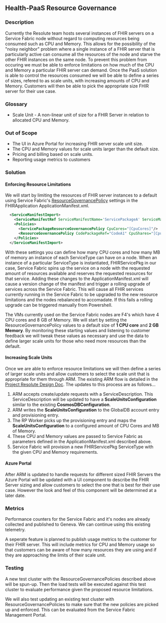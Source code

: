 ## Health-PaaS Resource Governance
### Description
Currently the Resolute team hosts several instances of FHIR servers on a Service Fabric node without regard to
computing resources being consumed such as CPU and Memory. This allows for the possibility of the "noisy neighbor" problem
where a single instance of a FHIR server that is particularly active can consume all the resources of the node and starve the
other FHIR instances on the same node. To prevent this problem from occuring we must be able to enforce limitations on how much of the
CPU and Memory a particular FHIR server can demand. Once the PaaS solution is able to control the resources consumed
we will be able to define a series of sizes, refered to as scale units, with increasing amounts of CPU and Memory. Customers will
then be able to pick the appropriate size FHIR server for their use case.

### Glossary
* Scale Unit - A non-linear unit of size for a FHIR Server in relation to allocated CPU and Memory.

### Out of Scope
* The UI in Azure Portal for increasing FHIR server scale unit size.
* The CPU and Memory values for scale units larger than the default size.
* Pricing and billing based on scale units.
* Reporting usage metrics to customers

### Solution
#### Enforcing Resource Limitations
We will start by limiting the resources of FHIR server instances to a default using Service Fabric's [ResourceGovernancePolicy](https://docs.microsoft.com/en-us/azure/service-fabric/service-fabric-resource-governance)
settings in the FHIRApplication ApplicationManifest.xml.
```XML
  <ServiceManifestImport>
    <ServiceManifestRef ServiceManifestName='ServicePackageA' ServiceManifestVersion='v1'/>
    <Policies>
      <ServicePackageResourceGovernancePolicy CpuCores="[CpuCores]"/>
      <ResourceGovernancePolicy CodePackageRef="CodeA1" CpuShares="[CpuSharesA]" MemoryInMB="[MemoryA]" /> />
    </Policies>
  </ServiceManifestImport>
```
With these settings you can define how many CPU cores and how many MB of memory an instance of each ServiceType can have on a node.
When an instance of a particular ServiceType is instantiated, FHIRServicePkg in our case, Service Fabric spins up the service on a
node with the requested amount of resources available and reserves the requested resources for that service. Adding these changes to 
the ApplicationManifest.xml will cause a version change of the manifest and trigger a rolling upgrade of services across the Service
Fabric. This will cause all FHIR services currently running in the Service Fabric to be upgraded to the new resource limitations and
the nodes rebalanced to accomadate. If this fails a rolling upgrade can be triggered manually from Powershell.


The VMs currently used on the Service Fabric nodes are F4's which have 4 CPU cores and 8 GB of Memory. We will start by setting the
ResourceGovernancePolicy values to a default size of **1 CPU core** and **2 GB Memory**.  By monitoring these starting values and listening
to customer feedback we will tweak these values as necessary and use the data to define larger scale units for those who need more resources
than the default.

#### Increasing Scale Units
Once we are able to enforce resource limitations we will then define a series of larger scale units and allow customers to select the scale
unit that is appropriate for them through ARM. The existing ARM flow is detailed in the [Project Resolute Design Doc](https://microsofthealth.visualstudio.com/Health/_git/health-paas?path=%2Fdoc%2Fproject-resolute.md&version=GBmaster&createIfNew=true&anchor=arm-resource-provider-service).
The updates to this process are as follows...

1. ARM accepts create/update requests with a ServiceDescription. This ServiceDescription will be updated to have a **ScaleUnitsConfiguration**
similar to the existing **CosmosDBConfiguration**.
2. ARM writes the **ScaleUnitsConfiguration** to the GlobalDB account entry and provisioning entry.
3. The RP Worker picks up the provisioning entry and maps the **ScaleUnitsConfiguration** to a configured amount of CPU Cores and MB of Memory.
4. These CPU and Memory values are passed to Service Fabric as parameters defined in the ApplicationManifest.xml described above.
5. Service Fabric will provision a new FHIRServicePkg ServiceType with the given CPU and Memory requirements.

#### Azure Portal
After ARM is updated to handle requests for different sized FHIR Servers the Azure Portal will be updated with a UI component to describe the
FHIR Server sizing and allow customers to select the one that is best for their use case. However the look and feel of this component will be
determined at a later date.

### Metrics
Performance counters for the Service Fabric and it's nodes are already collected and published to Geneva. We can continue using this existing
telemetry.

A seperate feature is planned to publish usage metrics to the customer for their FHIR server. This will include metrics for CPU and Memory usage
so that customers can be aware of how many resources they are using and if they are approaching the limits of their scale unit.

### Testing
A new test cluster with the ResourceGovernancePolicies described above will be spun-up. Then the load tests will be executed against this
test cluster to evaluate performance given the proposed resource limitations. 

We will also test updating an existing test cluster with ResourceGovernancePolicies to make sure that the new policies are picked up and
enforced. This can be evaluated from the Service Fabric Management Portal.